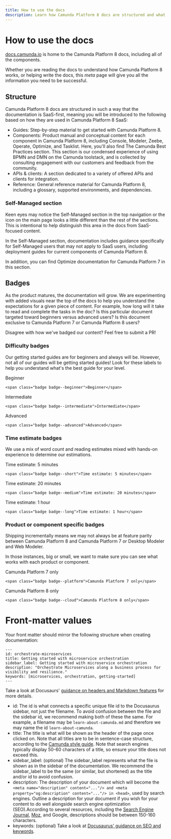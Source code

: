 ```yaml
---
title: How to use the docs
description: Learn how Camunda Platform 8 docs are structured and what you can expect when using the docs
---
```


# How to use the docs

[docs.camunda.io](https://docs.camunda.io) is home to the Camunda Platform 8 docs, including all of the components.

Whether you are reading the docs to understand how Camunda Platform 8 works, or helping write the docs, this _meta_ page will give you all the information you need to be successful.

## Structure

Camunda Platform 8 docs are structured in such a way that the documentation is SaaS-first, meaning you will be introduced to the following based on how they are used in Camunda Platform 8 SaaS:

- Guides: Step-by-step material to get started with Camunda Platform 8.
- Components: Product manual and conceptual content for each component in Camunda Platform 8, including Console, Modeler, Zeebe, Operate, Optimize, and Tasklist. Here, you'll also find The Camunda Best Practices section. This section is our condensed experience of using BPMN and DMN on the Camunda toolstack, and is collected by consulting engagement with our customers and feedback from the community.
- APIs & clients: A section dedicated to a variety of offered APIs and clients for integration.
- Reference: General reference material for Camunda Platform 8, including a glossary, supported environments, and dependencies.

### Self-Managed section

Keen eyes may notice the Self-Managed section in the top navigation or the icon on the main page looks a little different than the rest of the sections. This is intentional to help distinguish this area in the docs from SaaS-focused content.

In the Self-Managed section, documentation includes guidance specifically for Self-Managed users that may not apply to SaaS users, including deployment guides for current components of Camunda Platform 8.

In addition, you can find Optimize documentation for Camunda Platform 7 in this section.

## Badges

As the product matures, the documentation will grow. We are experimenting with added visuals near the top of the docs to help you understand the expectations for a given piece of content. For example, how long will it take to read and complete the tasks in the doc? Is this particular document targeted toward beginners versus advanced users? Is this document exclusive to Camunda Platform 7 or Camunda Platform 8 users?

Disagree with how we've badged our content? Feel free to submit a PR!

### Difficulty badges

Our getting started guides are for beginners and always will be. However, not all of our guides will be getting started guides! Look for these labels to help you understand what's the best guide for your level.

<span class="badge badge--beginner">Beginner</span>

`<span class="badge badge--beginner">Beginner</span>`

<span class="badge badge--intermediate">Intermediate</span>

`<span class="badge badge--intermediate">Intermediate</span>`

<span class="badge badge--advanced">Advanced</span>

`<span class="badge badge--advanced">Advanced</span>`

### Time estimate badges

We use a mix of word count and reading estimates mixed with hands-on experience to determine our estimations.

<span class="badge badge--short">Time estimate: 5 minutes</span>

`<span class="badge badge--short">Time estimate: 5 minutes</span>`

<span class="badge badge--medium">Time estimate: 20 minutes</span>

`<span class="badge badge--medium">Time estimate: 20 minutes</span>`

<span class="badge badge--long">Time estimate: 1 hour</span>

`<span class="badge badge--long">Time estimate: 1 hour</span>`

### Product or component specific badges

Shipping incrementally means we may not always be at feature parity between Camunda Platform 8 and Camunda Platform 7 or Desktop Modeler and Web Modeler.

In those instances, big or small, we want to make sure you can see what works with each product or component.

<span class="badge badge--platform">Camunda Platform 7 only</span>

`<span class="badge badge--platform">Camunda Platform 7 only</span>`

<span class="badge badge--cloud">Camunda Platform 8 only</span>

`<span class="badge badge--cloud">Camunda Platform 8 only</span>`

# Front-matter values

Your front matter should mirror the following structure when creating documentation:

```
---
id: orchestrate-microservices
title: Getting started with microservice orchestration
sidebar_label: Getting started with microservice orchestration
description: "Orchestrate Microservices along a business process for visibility and resilience."
keywords: [microservices, orchestration, getting-started]
---
```

Take a look at Docusaurs' [guidance on headers and Markdown features](https://docusaurus.io/docs/api/plugins/@docusaurus/plugin-content-docs#markdown-front-matter) for more details.

- id: The id is what connects a specific unique file id to the Docusaurus sidebar, not just the filename. To avoid confusion between the file and the sidebar id, we recommend making both of these the same. For example, a filename may be `learn-about-camunda.md` and therefore we may name the id `learn-about-camunda`.
- title: The title is what will be shown as the header of the page once clicked on. Note that all titles are to be in sentence-case structure, according to the [Camunda style guide](https://camunda.com/brand/writing-style-guide/). Note that search engines typically display 50-60 characters of a title, so ensure your title does not exceed this.
- sidebar_label: (optional) The sidebar_label represents what the file is shown as in the sidebar of the documentation. We recommend the sidebar_label to be the same (or similar, but shortened) as the title and/or id to avoid confusion.
- description: The description of your document which will become the `<meta name="description" content="..."/> and <meta property="og:description" content="..."/> in <head>`, used by search engines. Outline a description for your document if you wish for your content to do well alongside search engine optimization (SEO).According to several resources, including the [Search Engine Journal](https://www.searchenginejournal.com/on-page-seo/optimize-meta-description/), [Moz](https://moz.com/learn/seo/meta-description), and Google, descriptions should be between 150-160 characters.
- keywords: (optional) Take a look at [Docusaurus' guidance on SEO and keywords](https://docusaurus.io/docs/next/seo).
